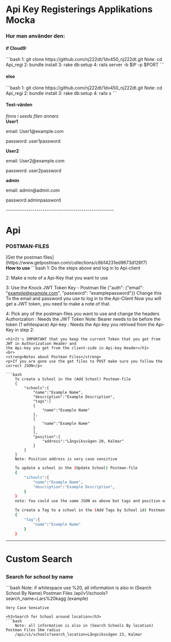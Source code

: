 <h1>Api Key Registerings Applikations Mocka</h1>
<h3>Hur man använder den:</h3>
<h4>if Cloud9:</h4>
```bash
1: git clone https://github.com/nj222dt/1dv450_nj222dt.git
Note: cd Api_regi
2: bundle install
3: rake db:setup 
4: rails server -b $IP -p $PORT
```  
<h4>else</h4>
```bash
1: git clone https://github.com/nj222dt/1dv450_nj222dt.git
Note: cd Api_regi
2: bundle install
3: rake db:setup 
4: rails s
``` 
<h4>Test-värden</h4>
<em>finns i seeds filen annars</em><br>
<strong>User1</strong>
<p>email: User1@example.com</p>
<p>password: user1password</p>
<strong>User2</strong>
<p>email: User2@example.com</p>
<p>password: user2password</p>

<strong>admin</strong>
<p>email: admin@admin.com</p>
<p>password adminpassword</p>
-----------------------------------------------------

<h1>Api</h1>

<h3>POSTMAN-FILES</h3>
[Get the postman files](https://www.getpostman.com/collections/c8b14231ed9673d126f7)
<br>
<strong>How to use</strong>
```bash
1: Do the steps above and log in to Api-client

2: Make a note of a Api-Key that you want to use

3: Use the Knock JWT Token Key - Postman file 
   {"auth": {"email": "example@example.com", "password": "examplepassword"}} Change this
   To the email and password you use to log in to the Api-Client
   Now you will get a JWT token, you need to make a note of that.
   
4: Pick any of the postman-files you want to use and change the headers
    Authorization : Needs the JWT Token Note: Bearer needs to be before the token (1 whitespace)
    Api-key : Needs the Api-key you retrived from the Api-Key in step 2:
    
```
<h1>It's IMPORTANT that you keep the current Token that you got from JWT in Authorization Header and
the Api-key you get from the client-side in Api-key Header</h1>
<br>
<strong>Notes about Postman Files</strong>
<p>If you are gone use the get files to POST make sure you follow the correct JSON</p>

```bash
    To create a School in the (Add School) Postman-file
    {
        "schools":{
            "name":"Example Name",
            "description":"Example Description",
            "tags":[
            {
                "name":"Example Name"
            },
            {
                "name":"Example Name"
            }
            ],
            "position":{
                "address":"Långviksvägen 20, Kalmar"
            }
        }
    }
    Note: Position address is very case sensitive
```

```bash
    To update a school in the (Update School) Postman-file
    {
        "schools":{
            "name":"Example Name",
            "description":"Example Description",
        }
    }
    note: You could use the same JSON as above but tags and position will be ignored
``` 

```bash
    To create a Tag to a school in the (Add Tags by School id) Postman-file
    {
        "tag":{
            "name":"Example Name"
        }
    }
``` 
-----------------------------------------------------------------

<h1>Custom Search<h2>

<h3>Search for school by name</h3>
```bash
    Note: if whitespace use %20, all information is also in (Search School By Name) Postman Files
    /api/v1/schools?search_name=Lars%20kagg (example)
    
    Very Case Sensative
```
<h3>Search for School around location</h3>
```bash
    Note: all information is also in (Search Schools By location) Postman Files 5km radius
    /api/v1/schools?search_location=Långviksvägen 23, Kalmar
```
